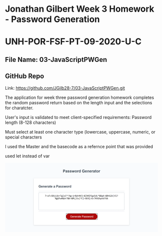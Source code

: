 # Jonathan Gilbert Week 3 Homework - Password Generation
# UNH-POR-FSF-PT-09-2020-U-C
## File Name: 03-JavaScriptPWGen
## GitHub Repo
Link: https://github.com/JGilb28-7/03-JavaScriptPWGen.git


The application for week three password generation homework completes the random password return based on the length input and the selections for charatcter.

User's input is validated to meet client-specified requirements:
Password length (8-128 characters)

Must select at least one character type (lowercase, uppercase, numeric, or special characters

I used the Master and the basecode as a refernce point that was provided

used let instead of var

![image](Assets/Password_Generator.png)

 